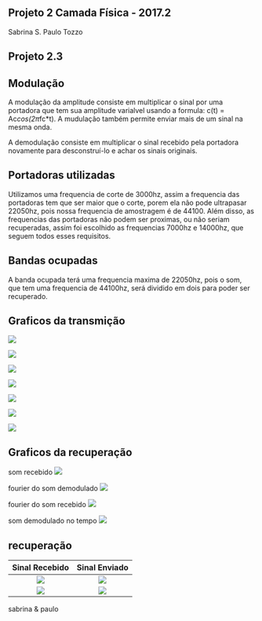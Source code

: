 ﻿## Projeto 2 Camada Física - 2017.2

Sabrina S.
Paulo Tozzo

## Projeto 2.3

## Modulação

A modulação da amplitude consiste em multiplicar o sinal por uma portadora que tem sua amplitude varialvel usando a formula:
c(t) = Ac*cos(2π*fc*t). A mudulação também permite enviar mais de um sinal na mesma onda.


A demodulação consiste em multiplicar o sinal recebido pela portadora novamente para desconstruí-lo e achar os sinais originais.

## Portadoras utilizadas

Utilizamos uma frequencia de corte de 3000hz, assim a frequencia das portadoras tem que ser maior que o corte, porem ela não pode ultrapasar 22050hz, pois nossa frequencia de amostragem é de 44100. Além disso, as frequencias das portadoras não podem ser proximas, ou não seriam recuperadas, assim foi escolhido as frequencias 7000hz e 14000hz, que seguem todos esses requisitos.

## Bandas ocupadas

A banda ocupada terá uma frequencia maxima de 22050hz, pois o som, que tem uma frequencia de 44100hz, será dividido em dois para poder ser recuperado.


## Graficos da transmição
![](./graficos_transmissor/fourier_da_soma_nao_necessario.png)

![](./graficos_transmissor/fourier_das_mensagens_moduladas.png)

![](./graficos_transmissor/fourier_do_audio_filtrado.png)

![](./graficos_transmissor/fourier_dos_sinais_originais.png)

![](./graficos_transmissor/mensagem_modulada_no_tempo.png)

![](./graficos_transmissor/sinal_da_portadora.png)

![](./graficos_transmissor/sinal_original_no_tempo.png)

## Graficos da recuperação
som recebido
![](./graficos_receptor/som_recebido_no_tempo.png)

fourier do som demodulado
![](./graficos_receptor/fourier_do_som_demodulado.png)

fourier do som recebido
![](./graficos_receptor/fourier_do_som_recebido.png)

som demodulado no tempo
![](./graficos_receptor/som_demodulado_no_tempo.png)

## recuperação
 Sinal Recebido|Sinal Enviado|
:-------------------------:|:-------------------------:
![](graficos_receptor/ultima2.png)   |![](graficos_transmissor/mensagem_modulada_no_tempo.png)   
![](graficos_receptor/ultima.png)    |![](graficos_transmissor/mensagem_modulada_2.png)   


sabrina & paulo
